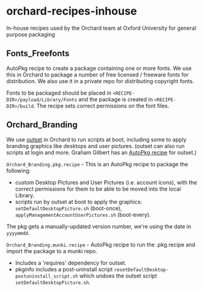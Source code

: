 # orchard-recipes-inhouse
In-house recipes used by the Orchard team at Oxford University for general purpose packaging

## Fonts_Freefonts

AutoPkg recipe to create a package containing one or more fonts. We use this in Orchard to package a number of free licensed / freeware fonts for distribution. We also use it in a private repo for distributing copyright fonts.

Fonts to be packaged should be placed in `<RECIPE-DIR>/payload/Library/Fonts` and the package is created in `<RECIPE-DIR>/build`. The recipe sets correct permissions on the font files.

## Orchard_Branding

We use [outset](https://github.com/chilcote/outset) in Orchard to run scripts at boot, including some to apply branding graphics like desktops and user pictures. (outset can also run scripts at login and more. Graham Gilbert has an [AutoPkg recipe](https://github.com/grahamgilbert/autopkg-recipes/tree/master/outset) for outset.) 

`Orchard_Branding.pkg.recipe` - This is an AutoPkg recipe to package the following:
- custom Desktop Pictures and User Pictures (i.e. account icons), with the correct permissions for them to be able to be moved into the local Library. 
- scripts run by outset at boot to apply the graphics: `setDefaultDesktopPicture.sh` (boot-once), `applyManagementAccountUserPictures.sh` (boot-every). 

The pkg gets a manually-updated version number, we're using the date in `yyyymmdd`.

`Orchard_Branding.munki.recipe` - AutoPkg recipe to run the .pkg.recipe and import the package to a munki repo. 
- Includes a 'requires' dependency for outset. 
- pkginfo includes a post-uninstall script  `resetDefaultDesktop-postuninstall_script.sh` which undoes the outset script `setDefaultDesktopPicture.sh`. 
